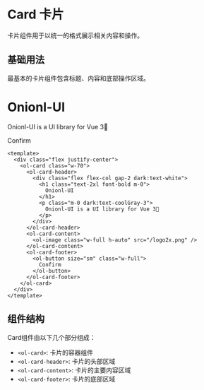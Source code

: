# Card 卡片

卡片组件用于以统一的格式展示相关内容和操作。

## 基础用法

最基本的卡片组件包含标题、内容和底部操作区域。

<div class="flex justify-center">
  <ol-card class="w-70">
    <ol-card-header>
      <div class="flex flex-col gap-2 dark:text-white">
        <h1 class="text-2xl font-bold m-0">
            Onionl-UI
          </h1>
          <p class="m-0 dark:text-coolGray-3">
            Onionl-UI is a UI library for Vue 3🚀
          </p>
        </div>
      </ol-card-header>
      <ol-card-content>
        <ol-image class="w-full h-auto" src="/logo2x.png" />
      </ol-card-content>
      <ol-card-footer>
        <ol-button size="sm" class="w-full">
          Confirm
        </ol-button>
      </ol-card-footer>
    </ol-card>
</div>

```vue
<template>
  <div class="flex justify-center">
    <ol-card class="w-70">
      <ol-card-header>
        <div class="flex flex-col gap-2 dark:text-white">
          <h1 class="text-2xl font-bold m-0">
            Onionl-UI
          </h1>
          <p class="m-0 dark:text-coolGray-3">
            Onionl-UI is a UI library for Vue 3🚀
          </p>
        </div>
      </ol-card-header>
      <ol-card-content>
        <ol-image class="w-full h-auto" src="/logo2x.png" />
      </ol-card-content>
      <ol-card-footer>
        <ol-button size="sm" class="w-full">
          Confirm
        </ol-button>
      </ol-card-footer>
    </ol-card>
  </div>
</template>
```

## 组件结构

Card组件由以下几个部分组成：

- `<ol-card>`: 卡片的容器组件
- `<ol-card-header>`: 卡片的头部区域
- `<ol-card-content>`: 卡片的主要内容区域
- `<ol-card-footer>`: 卡片的底部区域
